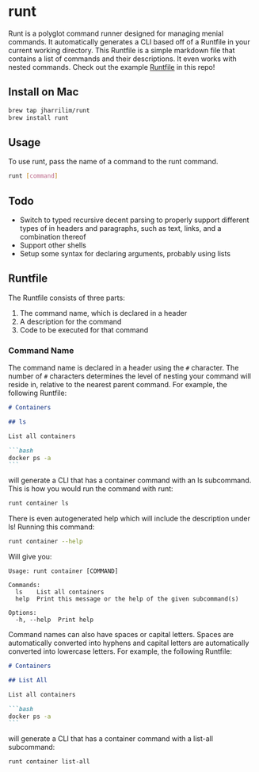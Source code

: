 # runt

Runt is a polyglot command runner designed for managing menial commands.
It automatically generates a CLI based off of a Runtfile in your
current working directory. This Runtfile is a simple markdown file
that contains a list of commands and their descriptions. It even works
with nested commands. Check out the example [Runtfile](./Runtfile)
in this repo!

## Install on Mac

```sh
brew tap jharrilim/runt
brew install runt
```

## Usage

To use runt, pass the name of a command to the runt command.

```bash
runt [command]
```

## Todo

- Switch to typed recursive decent parsing to properly support different types of
  in headers and paragraphs, such as text, links, and a combination thereof
- Support other shells
- Setup some syntax for declaring arguments, probably using lists

## Runtfile

The Runtfile consists of three parts:

1. The command name, which is declared in a header
2. A description for the command
3. Code to be executed for that command

### Command Name

The command name is declared in a header using the `#` character. The
number of `#` characters determines the level of nesting your command
will reside in, relative to the nearest parent command. For example,
the following Runtfile:

````markdown
# Containers

## ls

List all containers

```bash
docker ps -a
```
````

will generate a CLI that has a container command with an ls subcommand.
This is how you would run the command with runt:

```sh
runt container ls
```

There is even autogenerated help which will include the description under
ls! Running this command:

```sh
runt container --help
```

Will give you:

```
Usage: runt container [COMMAND]

Commands:
  ls    List all containers
  help  Print this message or the help of the given subcommand(s)

Options:
  -h, --help  Print help
```

Command names can also have spaces or capital letters. Spaces are
automatically converted into hyphens and capital letters are
automatically converted into lowercase letters. For example, the
following Runtfile:

````markdown
# Containers

## List All

List all containers

```bash
docker ps -a
```
````

will generate a CLI that has a container command with a list-all
subcommand:

```sh
runt container list-all
```
